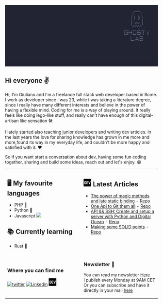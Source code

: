 <img src="https://github.com/Giuliano1993/Giuliano1993/blob/main/0002.png">

## Hi everyone ✌️

Hi, I'm Giuliano and I'm a freelance full stack web developer based in Rome.
 I work as developer since i was 23, while i was taking a literature degree, since i really have many different interests and believe in the power of having a flexible mind.
Coding for me is a way of playing around. It really feels like doing lego-like stuff, and really can't have enough of this digital-artisan like sensation 🛠️

I lately started also teaching junior developers and writing dev articles. In the last years the love for sharing knowledge has grown in me more and more,found its way in my everyday life, and couldn't be more happy and satisfied with it. ❤️

So if you want start a conversation about dev, having some fun coding together, sharing and build some ideas, reach out and let's enjoy. 😁

<table>
<tr>
<td>

## 🖥️ My favourite languages 
- PHP 🐘
- Python 🐍
- Javascript <img src="https://cdn.worldvectorlogo.com/logos/logo-javascript.svg" width="15px">
## 📚 Currently learning
- Rust 🦀

</td>
<td valign="top" width="50%">

## <a href="https://dev.to/giuliano1993"><img src="https://github.com/Giuliano1993/Giuliano1993/blob/main/devLogo.png" title="DEV" alt="DEV" width="25"/></a>   Latest Articles

- [The power of magic methods and late static binding](https://dev.to/giuliano1993/the-power-of-magic-methods-and-late-static-binding-4bj3) - [Repo](https://github.com/Giuliano1993/MagicMethodsAndLateBindingArticle)
- [One Api to Git them all](https://dev.to/giuliano1993/one-api-to-git-them-all-e8c) -  [Repo](https://github.com/Giuliano1993/git-providers-article)
- [API && SSH: Create and setup a server with Python and Digital Ocean](https://dev.to/giuliano1993/api-ssh-create-and-setup-a-server-with-python-and-digital-ocean-58e2) -  [Repo](https://github.com/Giuliano1993/doManager)
- [Making some SOLID points](https://dev.to/giuliano1993/making-some-solid-points-bp1) - [Repo](https://github.com/Giuliano1993/SOLID-explained-by-examples)


</td></tr>
<tr>
 <td>

  ### Where you can find me
  
  <a href="https://twitter.com/gosty93"><img src="https://cdn.worldvectorlogo.com/logos/twitter-3.svg" title="twitter" alt="twitter" width="25"/></a> 
  <a href="https://www.linkedin.com/in/giuliano-gostinfini/"><img src="https://cdn.worldvectorlogo.com/logos/linkedin-icon-2.svg" title="Linkedin" alt="Linkedin" width="25"/></a> 
  <a href="https://dev.to/giuliano1993"><img src="https://github.com/Giuliano1993/Giuliano1993/blob/main/devLogo.png" title="Devto" alt="Devto" width="25"/></a> 
 </td>
 <td>
  
  ### Newsletter 📧
  
  You can read my newsletter <a href="https://dev.to/giuliano1993/series/25147">Here</a><br>
  I publish every Monday at 9AM CET<br>
  Or you can subscribe and have it directly in your mail <a href="https://194f384b.sibforms.com/serve/MUIFAIKyVXuwU_3zwEsAWhAEVpQKwfLDf9-O6Qyr0VyjfW1bYN9LpmHp7Jf9NLjIivYWIeOQylYqBqp69tnhbqTn_1bQbUbcYRa3kqjdlm8adgu6_-Iw5kMvLORgvELqQFX94PN7PS7-g_dJyvHbLegf6BOzDmzIPjwW6Z-FztPnBq8YuhpXmJGV-Qj2-RtQSVvAQw6fEIk7KtLP">here</a>
 </td>
</tr>
</table>
